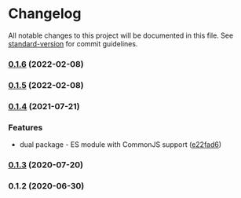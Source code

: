 # Changelog

All notable changes to this project will be documented in this file. See [standard-version](https://github.com/conventional-changelog/standard-version) for commit guidelines.

### [0.1.6](https://github.com/toolbuilder/isnumber/compare/v0.1.5...v0.1.6) (2022-02-08)

### [0.1.5](https://github.com/toolbuilder/isnumber/compare/v0.1.4...v0.1.5) (2022-02-08)

### [0.1.4](https://github.com/toolbuilder/isnumber/compare/v0.1.3...v0.1.4) (2021-07-21)


### Features

* dual package - ES module with CommonJS support ([e22fad6](https://github.com/toolbuilder/isnumber/commit/e22fad6bc095246656bfa1bbe6f8d8323b959e6c))

### [0.1.3](https://github.com/toolbuilder/isnumber/compare/v0.1.2...v0.1.3) (2020-07-20)

### 0.1.2 (2020-06-30)
